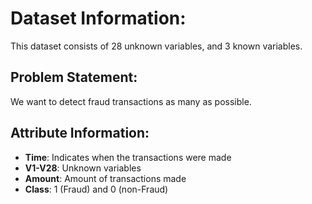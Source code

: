 # Dataset Information:
This dataset consists of 28 unknown variables, and 3 known variables.

## Problem Statement:
We want to detect fraud transactions as many as possible.

## Attribute Information:
- **Time**: Indicates when the transactions were made
- **V1-V28**: Unknown variables
- **Amount**: Amount of transactions made
- **Class**: 1 (Fraud) and 0 (non-Fraud)
